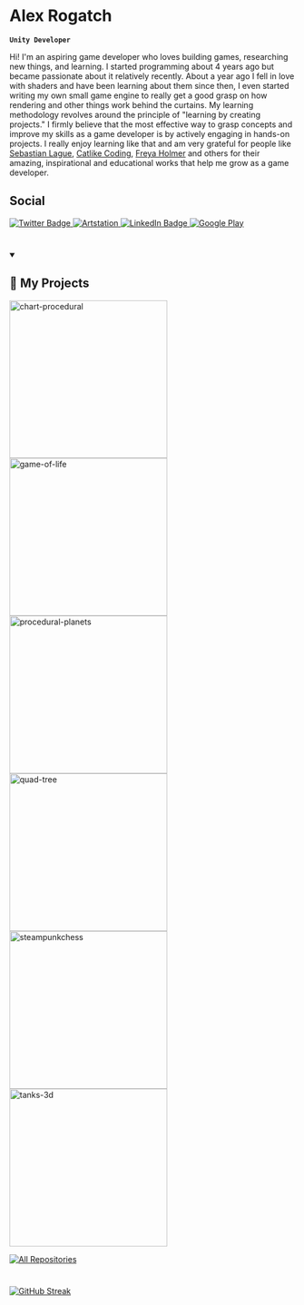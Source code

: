 # Alex Rogatch
**`Unity Developer`**

Hi! I'm an aspiring game developer who loves building games, researching new things, and learning. I started programming about 4 years ago but became passionate about it relatively recently.
About a year ago I fell in love with shaders and have been learning about them since then, I even started writing my own small game engine to really get a good grasp on how rendering and other things work behind the curtains. My learning methodology revolves around the principle of "learning by creating projects." I firmly believe that the most effective way to grasp concepts and improve my skills as a game developer is by actively engaging in hands-on projects. I really enjoy learning like that and am very grateful for people like [Sebastian Lague](https://www.youtube.com/@SebastianLague/videos), [Catlike Coding](https://catlikecoding.com/unity/tutorials/), [Freya Holmer](https://www.youtube.com/@Acegikmo) and others for their amazing, inspirational and educational works that help me grow as a game developer.
<!-- Social icons section -->
## Social
<div id="badges">
   <a href="https://twitter.com/alex_rogatch">
    <img src="https://img.shields.io/badge/Twitter-1A8CD8?style=for-the-badge&logo=twitter&logoColor=white" alt="Twitter Badge"/>
  </a>
   <a href="https://www.artstation.com/ashirogimuta">
    <img src="https://img.shields.io/badge/Artstation-22363E?style=for-the-badge&logo=artstation&logoColor=white" alt="Artstation"/>
  </a>
  <a href="https://www.linkedin.com/in/alexandr-rogatch-83b903233/">
    <img src="https://img.shields.io/badge/LinkedIn-blue?style=for-the-badge&logo=linkedin&logoColor=white" alt="LinkedIn Badge"/>
  </a>
  <a href="https://play.google.com/store/apps/developer?id=QuizAndPuzzleGames&hl=ru&gl=US">
    <img src="https://img.shields.io/badge/Google Play-34A853?style=for-the-badge&logo=googleplay&logoColor=white" alt="Google Play"/>
  </a>
  
</div>

#
<details open> 
  <summary><h2>📘 My Projects</h2></summary>

  <!-- Repo info cards - https://github.com/anuraghazra/github-readme-stats -->
  <!-- Small repo cards (fork) - https://github.com/DenverCoder1/github-readme-stats -->
  <p align="left">
    <a href="https://github.com/MadScientist11/Unity-Polygon-Chart"><img width="278" src="https://denvercoder1-github-readme-stats.vercel.app/api/pin/?username=MadScientist11&repo=Unity-Polygon-Chart&theme=dark&bg_color=1F222E" alt="chart-procedural"></a>
    <a href="https://github.com/MadScientist11/game-of-life"><img width="278" src="https://denvercoder1-github-readme-stats.vercel.app/api/pin/?username=MadScientist11&repo=game-of-life&theme=dark&bg_color=1F222E" alt="game-of-life"></a>
    <a href="https://github.com/MadScientist11/Procedural-Planets"><img width="278" src="https://denvercoder1-github-readme-stats.vercel.app/api/pin/?username=MadScientist11&repo=Procedural-Planets&theme=dark&bg_color=1F222E" alt="procedural-planets"></a>
    <a href="https://github.com/MadScientist11/Terrain-Dynamic-LOD"><img width="278" src="https://denvercoder1-github-readme-stats.vercel.app/api/pin/?username=MadScientist11&repo=Terrain-Dynamic-LOD&theme=dark&bg_color=1F222E" alt="quad-tree"></a>
    <a href="https://github.com/MadScientist11/SteamPunkChess"><img width="278" src="https://denvercoder1-github-readme-stats.vercel.app/api/pin/?username=MadScientist11&repo=SteamPunkChess&theme=dark&bg_color=1F222E" alt="steampunkchess"></a>
    <a href="https://github.com/MadScientist11/Tanks-3D"><img width="278" src="https://denvercoder1-github-readme-stats.vercel.app/api/pin/?username=MadScientist11&repo=Tanks-3D&theme=dark&bg_color=1F222E" alt="tanks-3d"></a>
     
  </p>

  <a href="https://github.com/MadScientist11?tab=repositories"><img alt="All Repositories" title="All Repositories" src="https://custom-icon-badges.demolab.com/badge/-Click%20Here%20For%20All%20My%20Repos-1F222E?style=for-the-badge&logoColor=white&logo=repo"/></a>
</details>

#
[![GitHub Streak](https://streak-stats.demolab.com?user=MadScientist11&theme=dark&border_radius=1)](https://git.io/streak-stats)

<!--
**MadScientist11/MadScientist11** is a ✨ _special_ ✨ repository because its `README.md` (this file) appears on your GitHub profile.

Here are some ideas to get you started:

- 🔭 I’m currently working on ...
- 🌱 I’m currently learning ...
- 👯 I’m looking to collaborate on ...
- 🤔 I’m looking for help with ...
- 💬 Ask me about ...
- 📫 How to reach me: ...
- 😄 Pronouns: ...
- ⚡ Fun fact: ...
-->

